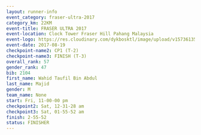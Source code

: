 ```yaml
---
layout: runner-info 
event_category: fraser-ultra-2017 
category_km: 22KM 
event-title: FRASER ULTRA 2017 
event-location: Clock Tower Fraser Hill Pahang Malaysia 
event-logo: https://res.cloudinary.com/dykbosktl/image/upload/v1573613535/Logo/logo_mfst7w.jpg 
event-date: 2017-08-19 
checkpoint-name2: CP1 (T-2) 
checkpoint-name3: FINISH (T-3) 
overall_rank: 57
gender_rank: 47
bib: 2104
first_name: Wahid Taufil Bin Abdul
last_name: Majid
gender: M
team_name: None
start: Fri, 11-00-00 pm
checkpoint2: Sat, 12-31-28 am
checkpoint3: Sat, 01-55-52 am
finish: 2-55-52
status: FINISHER
---
```


